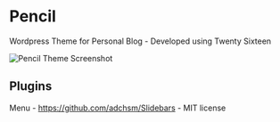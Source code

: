 # Pencil
Wordpress Theme for Personal Blog - Developed using Twenty Sixteen

![Pencil Theme Screenshot](https://techeasy.files.wordpress.com/2017/12/pencil-e1512334198553.jpg)

## Plugins

Menu - https://github.com/adchsm/Slidebars - MIT license 

